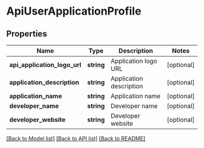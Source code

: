 # ApiUserApplicationProfile

## Properties
Name | Type | Description | Notes
------------ | ------------- | ------------- | -------------
**api_application_logo_url** | **string** | Application logo URL | [optional] 
**application_description** | **string** | Application description | [optional] 
**application_name** | **string** | Application name | [optional] 
**developer_name** | **string** | Developer name | [optional] 
**developer_website** | **string** | Developer website | [optional] 

[[Back to Model list]](../README.md#documentation-for-models) [[Back to API list]](../README.md#documentation-for-api-endpoints) [[Back to README]](../README.md)


